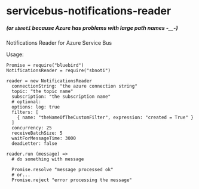 # servicebus-notifications-reader
##### (or `sbnoti` because Azure has problems with large path names -__-)
Notifications Reader for Azure Service Bus

Usage:
```coffee-script
Promise = require("bluebird")
NotificationsReader = require("sbnoti")

reader = new NotificationsReader
  connectionString: "the azure connection string"
  topic: "the topic name"
  subscription: "the subscription name"
  # optional:
  options: log: true
  filters: [
    { name: "theNameOfTheCustomFilter", expression: "created = True" }
  ]
  concurrency: 25
  receiveBatchSize: 5
  waitForMessageTime: 3000
  deadLetter: false

reader.run (message) =>
  # do something with message
  
  Promise.resolve "message processed ok"
  # or...
  Promise.reject "error processing the message"
```
